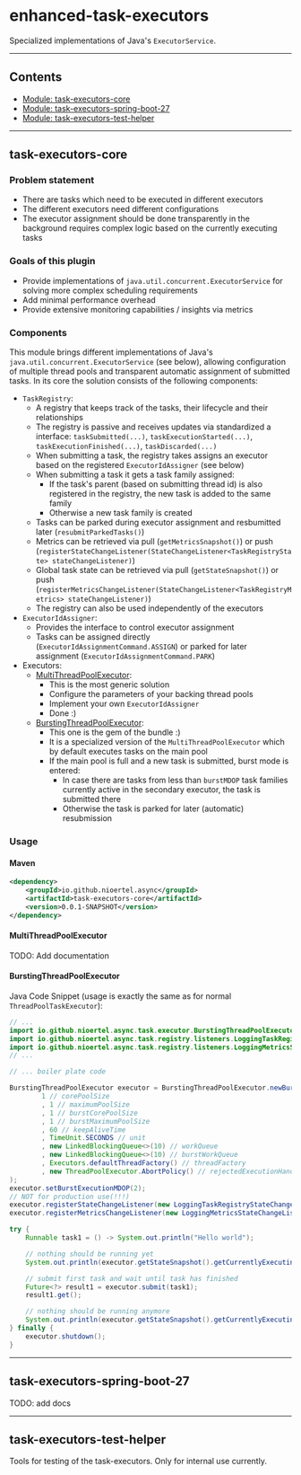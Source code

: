# enhanced-task-executors
Specialized implementations of Java's `ExecutorService`.

----------------------------------------------------
## Contents
* [Module: task-executors-core](#task-executors-core)
* [Module: task-executors-spring-boot-27](#task-executors-spring-boot-27)
* [Module: task-executors-test-helper](#task-executors-test-helper)

----------------------------------------------------
## task-executors-core
### Problem statement
- There are tasks which need to be executed in different executors
- The different executors need different configurations
- The executor assignment should be done transparently in the background requires complex logic based on the currently executing tasks

### Goals of this plugin
- Provide implementations of `java.util.concurrent.ExecutorService` for solving more complex scheduling requirements
- Add minimal performance overhead
- Provide extensive monitoring capabilities / insights via metrics

### Components
This module brings different implementations of Java's `java.util.concurrent.ExecutorService` (see below), allowing configuration of multiple thread pools and transparent automatic assignment of submitted tasks. 
In its core the solution consists of the following components:
- `TaskRegistry`:
  - A registry that keeps track of the tasks, their lifecycle and their relationships
  - The registry is passive and receives updates via standardized a interface: `taskSubmitted(...)`, `taskExecutionStarted(...)`, `taskExecutionFinished(...)`, `taskDiscarded(...)`
  - When submitting a task, the registry takes assigns an executor based on the registered `ExecutorIdAssigner` (see below)
  - When submitting a task it gets a task family assigned:
    - If the task's parent (based on submitting thread id) is also registered in the registry, the new task is added to the same family
    - Otherwise a new task family is created
  - Tasks can be parked during executor assignment and resbumitted later (`resubmitParkedTasks()`)
  - Metrics can be retrieved via pull (`getMetricsSnapshot()`) or push (`registerStateChangeListener(StateChangeListener<TaskRegistryState> stateChangeListener)`)
  - Global task state can be retrieved via pull (`getStateSnapshot()`) or push (`registerMetricsChangeListener(StateChangeListener<TaskRegistryMetrics> stateChangeListener)`)
  - The registry can also be used independently of the executors
- `ExecutorIdAssigner`:
  - Provides the interface to control executor assignment
  - Tasks can be assigned directly (`ExecutorIdAssignmentCommand.ASSIGN`) or parked for later assignment (`ExecutorIdAssignmentCommand.PARK`)
- Executors:
  - [MultiThreadPoolExecutor](#MultiThreadPoolExecutor):
    - This is the most generic solution
    - Configure the parameters of your backing thread pools
    - Implement your own `ExecutorIdAssigner`
    - Done :)
  - [BurstingThreadPoolExecutor](#BurstingThreadPoolExecutor):
    - This one is the gem of the bundle :)
    - It is a specialized version of the `MultiThreadPoolExecutor` which by default executes tasks on the main pool
    - If the main pool is full and a new task is submitted, burst mode is entered:
      - In case there are tasks from less than `burstMDOP` task families currently active in the secondary executor, the task is submitted there
      - Otherwise the task is parked for later (automatic) resubmission

### Usage
#### Maven
```xml
<dependency>
    <groupId>io.github.nioertel.async</groupId>
    <artifactId>task-executors-core</artifactId>
    <version>0.0.1-SNAPSHOT</version>
</dependency>
```

#### MultiThreadPoolExecutor
TODO: Add documentation

#### BurstingThreadPoolExecutor
Java Code Snippet (usage is exactly the same as for normal `ThreadPoolTaskExecutor`):
```java
// ...
import io.github.nioertel.async.task.executor.BurstingThreadPoolExecutor;
import io.github.nioertel.async.task.registry.listeners.LoggingTaskRegistryStateChangeListener;
import io.github.nioertel.async.task.registry.listeners.LoggingMetricsStateChangeListener;
// ...

// ... boiler plate code

BurstingThreadPoolExecutor executor = BurstingThreadPoolExecutor.newBurstingThreadPoolExecutor(//
        1 // corePoolSize
        , 1 // maximumPoolSize
        , 1 // burstCorePoolSize
        , 1 // burstMaximumPoolSize
        , 60 // keepAliveTime
        , TimeUnit.SECONDS // unit
        , new LinkedBlockingQueue<>(10) // workQueue
        , new LinkedBlockingQueue<>(10) // burstWorkQueue
        , Executors.defaultThreadFactory() // threadFactory
        , new ThreadPoolExecutor.AbortPolicy() // rejectedExecutionHandler
);
executor.setBurstExecutionMDOP(2);
// NOT for production use(!!!)
executor.registerStateChangeListener(new LoggingTaskRegistryStateChangeListener());
executor.registerMetricsChangeListener(new LoggingMetricsStateChangeListener());

try {
    Runnable task1 = () -> System.out.println("Hello world");

    // nothing should be running yet
    System.out.println(executor.getStateSnapshot().getCurrentlyExecutingTasks());

    // submit first task and wait until task has finished
    Future<?> result1 = executor.submit(task1);
    result1.get();

    // nothing should be running anymore
    System.out.println(executor.getStateSnapshot().getCurrentlyExecutingTasks());
} finally {
    executor.shutdown();
}
```

----------------------------------------------------
## task-executors-spring-boot-27
TODO: add docs

----------------------------------------------------
## task-executors-test-helper
Tools for testing of the task-executors. Only for internal use currently.
